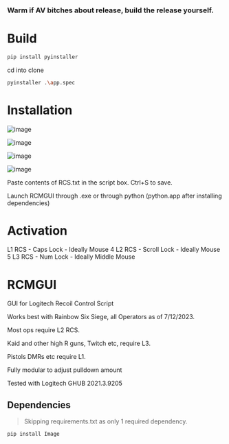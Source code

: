 ### Warm if AV bitches about release, build the release yourself.

# Build

```sh
pip install pyinstaller
```
cd into clone

```sh
pyinstaller .\app.spec
```


# Installation

![image](https://github.com/addievo/RCMGUI/assets/38064122/7e67768d-2814-437f-b5ea-df9df2c5f507)

![image](https://github.com/addievo/RCMGUI/assets/38064122/b9a21bd6-79d1-40e6-a74b-4a262e94a74c)

![image](https://github.com/addievo/RCMGUI/assets/38064122/d652ba45-31ac-4026-8e2d-c6d781c61ad9)

![image](https://github.com/addievo/RCMGUI/assets/38064122/660b163a-3f6b-4a3d-a98b-ba82adb73378)


Paste contents of RCS.txt in the script box. 
Ctrl+S to save.

Launch RCMGUI through .exe or through python (python.app after installing dependencies)

# Activation

L1 RCS - Caps Lock - Ideally Mouse 4
L2 RCS - Scroll Lock - Ideally Mouse 5
L3 RCS - Num Lock - Ideally Middle Mouse 

# RCMGUI

GUI for Logitech Recoil Control Script

Works best with Rainbow Six Siege, all Operators as of 7/12/2023. 

Most ops require L2 RCS.

Kaid and other high R guns, Twitch etc, require L3.

Pistols DMRs etc require L1.

Fully modular to adjust pulldown amount

Tested with Logitech GHUB 2021.3.9205

## Dependencies

> Skipping requirements.txt as only 1 required dependency.

```py
pip install Image
```
